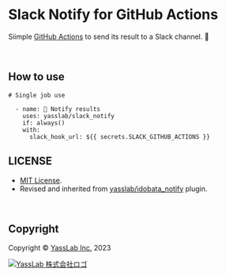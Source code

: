 # Slack Notify for GitHub Actions

Siimple [GitHub Actions](https://github.com/features/actions) to send its result to a Slack channel. :bell:

<!--![Idobata Notify examples](https://user-images.githubusercontent.com/155807/135367296-95b223db-0040-4560-8d32-20bff5c97839.png)-->

<br>

## How to use

```
# Single job use

  - name: 🔔 Notify results
    uses: yasslab/slack_notify
    if: always()
    with:
      slack_hook_url: ${{ secrets.SLACK_GITHUB_ACTIONS }}
```

<!-- TBD feature
```
# Matrix

  notify:
    needs: test # depends where the matrix job is located
    runs-on: ubuntu-latest
    if: always()
    steps:

      - name: 🔔 Notify results
        uses: yasslab/slack_notify
        with:
          slack_hook_url: ${{ secrets.SLACK_GITHUB_ACTIONS }}
          status: ${{ needs.test.result }} # passing the matrix jobs results
```
-->


## LICENSE

- [MIT License](https://github.com/yasslab/slack_notify/blob/main/LICENSE).
- Revised and inherited from [yasslab/idobata_notify](https://github.com/yasslab/idobata_notify) plugin.

<br>

## Copyright

Copyright &copy; [YassLab Inc.](https://yasslab.jp) 2023

[![YassLab 株式会社ロゴ](https://yasslab.jp/img/logos/800x200.png?cache=clear)](https://yasslab.jp/)
